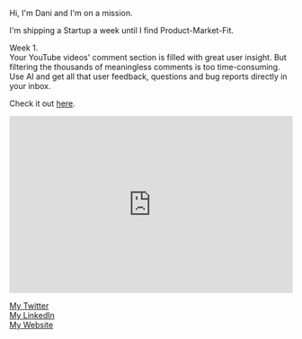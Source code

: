 
Hi, I'm Dani and I'm on a mission.

I'm shipping a Startup a week until I find Product-Market-Fit.

Week 1.<br>
Your YouTube videos' comment section is filled with great user insight. But filtering the thousands of meaningless comments is too time-consuming. Use AI and get all that user feedback, questions and bug reports directly in your inbox.

Check it out <a href="https://feedby.danigleba.com" target="_blank">here</a>.

<div style="position: relative; padding-bottom: 62.5%; height: 0;"><iframe src="https://www.loom.com/embed/ada223d3fdc943d68596c42e1431e5b5?sid=46f169a2-a53f-4f2e-a29a-b9d8c5a0f147" frameborder="0" webkitallowfullscreen mozallowfullscreen allowfullscreen style="position: absolute; top: 0; left: 0; width: 100%; height: 100%;"></iframe></div>

<a href="https://twitter.com/danigleba" target="_blank">My Twitter</a>
<br>
<a href="https://www.linkedin.com/in/danigleba/" target="_blank">My LinkedIn<a>
<br>
<a href="https://www.danigleba.com" target="_blank">My Website<a>